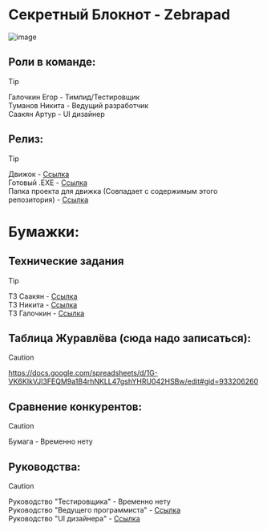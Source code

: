 # Секретный Блокнот - Zebrapad
![image](https://github.com/galochkinev/notepad/assets/157801003/1b59dd68-7f61-4aee-92da-931e2a326f2e)

## Роли в команде:

>[!TIP]
>Галочкин Егор - Тимлид/Тестировщик          
>Туманов Никита - Ведущий разработчик            
>Саакян Артур - UI дизайнер             

## Релиз:
>[!TIP]
>Движок - [Ссылка](https://disk.yandex.ru/d/_527EYCcj3WPlQ)             
>Готовый .EXE - [Ссылка](https://disk.yandex.ru/d/Yz86RTw6-y3H0A)                
>Папка проекта для движка (Совпадает с содержимым этого репозитория) - [Ссылка](https://disk.yandex.ru/d/Yxpw89rUCv7REg)               

# Бумажки:

## Технические задания

>[!TIP]
>ТЗ Саакян - [Ссылка](https://disk.yandex.ru/i/fV6u5CcSOcwI0Q)              
>ТЗ Никита - [Ссылка](https://disk.yandex.ru/i/YRMXX971PAU8mQ)             
>ТЗ Галочкин - [Ссылка](https://disk.yandex.ru/i/EqsxLI0mkuIoTA)             

## Таблица Журавлёва (сюда надо записаться):
>[!CAUTION]
>https://docs.google.com/spreadsheets/d/1G-VK6KIkVJI3FEQM9a1B4rhNKLL47gshYHRU042HSBw/edit#gid=933206260

## Сравнение конкурентов:
>[!CAUTION]
>Бумага - Временно нету            

## Руководства:
>[!CAUTION]
>Руководство "Тестировщика" - Временно нету              
>Руководство "Ведущего программиста" - [Ссылка](https://disk.yandex.ru/i/3L-dMeC9Hd7u7g)               
>Руководство "UI дизайнера" - [Ссылка](https://disk.yandex.ru/i/ot2mdH8_1IYQ6Q)               

